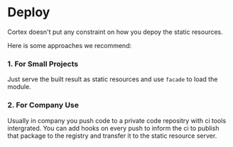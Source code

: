 # Deploy

Cortex doesn't put any constraint on how you depoy the static resources.

Here is some approaches we recommend:

### 1. For Small Projects
Just serve the built result as static resources and use `facade` to load the module.

### 2. For Company Use
Usually in company you push code to a private code repositry with ci tools intergrated. You can add hooks on every push to inform the ci to publish that package to the registry and transfer it to the static resource server.
